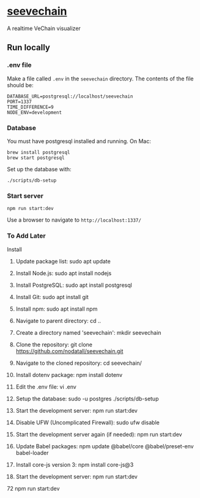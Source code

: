 # [seevechain](https://seevechain.com/)

A realtime VeChain visualizer

## Run locally

### .env file

Make a file called `.env` in the `seevechain` directory.
The contents of the file should be:

```
DATABASE_URL=postgresql://localhost/seevechain
PORT=1337
TIME_DIFFERENCE=9
NODE_ENV=development
```


### Database
You must have postgresql installed and running. On Mac:

```
brew install postgresql
brew start postgresql
```

Set up the database with:

```
./scripts/db-setup
```

### Start server

```
npm run start:dev
```

Use a browser to navigate to `http://localhost:1337/`

### To Add Later
Install
1. Update package list:
    sudo apt update

2. Install Node.js:
    sudo apt install nodejs

3. Install PostgreSQL:
    sudo apt install postgresql

4. Install Git:
    sudo apt install git

5. Install npm:
    sudo apt install npm

6. Navigate to parent directory:
    cd ..

7. Create a directory named 'seevechain':
    mkdir seevechain

8. Clone the repository:
    git clone https://github.com/nodatall/seevechain.git

9. Navigate to the cloned repository:
    cd seevechain/

10. Install dotenv package:
    npm install dotenv

11. Edit the .env file:
    vi .env

12. Setup the database:
    sudo -u postgres ./scripts/db-setup 

13. Start the development server:
    npm run start:dev

14. Disable UFW (Uncomplicated Firewall):
    sudo ufw disable

15. Start the development server again (if needed):
    npm run start:dev

16. Update Babel packages:
    npm update @babel/core @babel/preset-env babel-loader

17. Install core-js version 3:
    npm install core-js@3

18. Start the development server:
    npm run start:dev

   72  npm run start:dev
